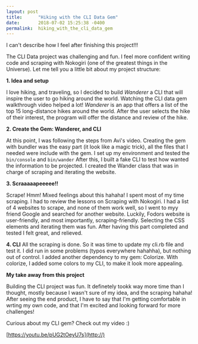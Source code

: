 ```yaml
---
layout: post
title:      "Hiking with the CLI Data Gem"
date:       2018-07-02 15:25:38 -0400
permalink:  hiking_with_the_cli_data_gem
---
```


I can't describe how I feel after finishing this project!!! 

The CLI Data project was challenging and fun. I feel more confident writing code and scraping with Nokogiri (one of the greatest things in the Universe). Let me tell you a little bit about my project structure:

**1. Idea and setup**
        
I love hiking, and traveling, so I decided to build *Wanderer* a CLI that will inspire the user to go hiking around  the world. Watching the CLI data gem walkthrough video helped a lot! *Wanderer* is an app that offers a list of the top 15 long-distance hikes around the world. After the user selects the hike of their interest, the program will offer the distance and review of the hike. 
	
**2. Create the Gem: Wanderer, and CLI**

At this point, I was following the steps from Avi's video.  Creating the gem with bundler was the easy part (it look like a magic trick), all the files that I needed were include with the gem. I set up my environment and tested the `bin/console` and `bin/wander` After this, I built a fake CLI to test how wanted the information to be projected. I created the Wander class that was in charge of scraping and iterating the website.

**3. Scraaaaapeeeee!!**

Scrape! Hmm! Mixed feelings about this hahaha! I spent most of my time scraping. I had to review the lessons on Scraping with Nokogiri. I had a list of 4 websites to scrape, and none of them work well, so I went to myy friend Google and searched for another website. Luckily, Fodors website is user-friendly, and most importantly, scraping-friendly. Selecting the CSS elements and iterating them was fun. After having this part completed and tested I felt great, and relieved.

**4. CLI**
All the scraping is done. So it was time to update my cli.rb file and test it. I did run in some problems (typos everywhere hahahha), but nothing out of control. I added another dependency to my gem: Colorize. With colorize, I added some colors to my CLI, to make it look more appealing. 

**My take away from this project**

Building the CLI project was fun. It definetely tookk way more time than I thought, mostly because I wasn't sure of my idea, and the scraping hahaha! After seeing the end product, I have to say that I'm getting comfortable in wrting my own code, and that I'm excited and looking forward for more challenges!

Curious about my CLI gem? Check out my video  :)


[https://youtu.be/pUG2tOeyU7s](http://)
